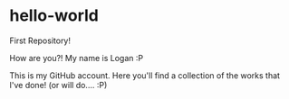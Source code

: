 # hello-world
First Repository! 


How are you?! My name is Logan :P

This is my GitHub account. Here you'll find a collection of the works that I've done! (or will do.... :P)

